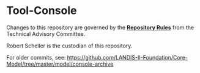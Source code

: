 # Tool-Console

Changes to this repository are governed by the [**Repository Rules**](https://sites.google.com/site/landismodel/developers) from the Technical Advisory Committee.

Robert Scheller is the custodian of this repository.

For older commits, see: https://github.com/LANDIS-II-Foundation/Core-Model/tree/master/model/console-archive
